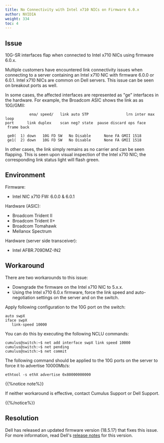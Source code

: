 ```yaml
---
title: No Connectivity with Intel x710 NICs on Firmware 6.0.x
author: NVIDIA
weight: 334
toc: 4
---
```


## Issue

10G-SR interfaces flap when connected to Intel x710 NICs using firmware 6.0.x.

Multiple customers have encountered link connectivity issues when connecting to a server containing an Intel x710 NIC with firmware 6.0.0 or 6.0.1. Intel x710 NICs are common on Dell servers. This issue can be seen on breakout ports as well.

In some cases, the affected interfaces are represented as "ge" interfaces in the hardware. For example, the Broadcom ASIC shows the link as as 10G/GMII:

```
           ena/ speed/   link auto STP                 lrn inter max loop
port      link duplex    scan neg? state  pause discard ops face  frame back

 ge0(  1) down   10G FD SW   No Disable      None FA GMII 1518
 ge1(  2) down   10G FD SW   No Disable      None FA GMII 1518
```

In other cases, the link simply remains as no carrier and can be seen flapping. This is seen upon visual inspection of the Intel x710 NIC; the corresponding link status light will flash green.

## Environment

Firmware:

- Intel NIC x710 FW: 6.0.0 & 6.0.1

Hardware (ASIC):

- Broadcom Trident II
- Broadcom Trident II+
- Broadcom Tomahawk
- Mellanox Spectrum

Hardware (server side transceiver):

- Intel AFBR.709DMZ-IN2

## Workaround

There are two workarounds to this issue:

- Downgrade the firmware on the Intel x710 NIC to 5.x.x.
- Using the Intel x710 6.0.x firmware, force the link speed and auto-negotiation settings on the server and on the switch.  
      
Apply following configuration to the 10G port on the switch:

    auto swpX
    iface swpX
       link-speed 10000

You can do this by executing the following NCLU commands:

    cumulus@switch:~$ net add interface swpX link speed 10000
    cumulus@switch:~$ net pending
    cumulus@switch:~$ net commit

The following command should be applied to the 10G ports on the server to force it to advertise 10000Mb/s:

    ethtool -s ethX advertise 0x80000000000

{{%notice note%}}

If neither workaround is effective, contact Cumulus Support or Dell Support.

{{%/notice%}}

## Resolution

Dell has released an updated firmware version (18.5.17) that fixes this issue. For more information, read Dell's [release notes](https://www.dell.com/support/home/us/en/04/drivers/driversdetails?driverid=t6vn9) for this version.
